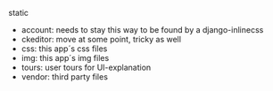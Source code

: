 static
- account: needs to stay this way to be found by a django-inlinecss
- ckeditor: move at some point, tricky as well
- css: this app´s css files
- img: this app´s img files
- tours: user tours for UI-explanation
- vendor: third party files
